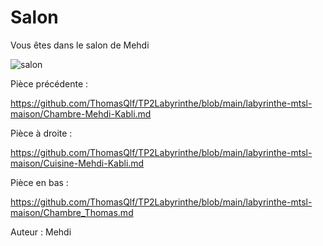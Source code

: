 # Salon

Vous êtes dans le salon de Mehdi

![salon](https://user-images.githubusercontent.com/115085495/197849802-30915d9e-9794-4f76-aece-e876a274daca.png)

Pièce précédente : 

https://github.com/ThomasQlf/TP2Labyrinthe/blob/main/labyrinthe-mtsl-maison/Chambre-Mehdi-Kabli.md 

Pièce à droite : 

https://github.com/ThomasQlf/TP2Labyrinthe/blob/main/labyrinthe-mtsl-maison/Cuisine-Mehdi-Kabli.md

Pièce en bas : 

https://github.com/ThomasQlf/TP2Labyrinthe/blob/main/labyrinthe-mtsl-maison/Chambre_Thomas.md

Auteur : Mehdi
